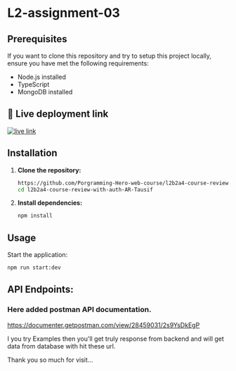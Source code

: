 # L2-assignment-03

## Prerequisites

If you want to clone this repository and try to setup this project locally, ensure you have met the following requirements:

- Node.js installed
- TypeScript
- MongoDB installed

## 🔗 Live deployment link

[![live link](https://img.shields.io/badge/Live_Link-0A66C2?style=for-the-badge&logo=ko-fi&logoColor=white)](https://l2b2a4-course-review-ar-tausif.vercel.app)

## Installation

1. **Clone the repository:**

   ```bash
   https://github.com/Porgramming-Hero-web-course/l2b2a4-course-review-with-auth-AR-Tausif
   cd l2b2a4-course-review-with-auth-AR-Tausif
   ```

2. **Install dependencies:**

   ```bash
   npm install
   ```

## Usage

Start the application:

```bash
npm run start:dev
```

## API Endpoints:

### Here added postman API documentation.

https://documenter.getpostman.com/view/28459031/2s9YsDkEgP

I you try Examples then you'll get truly response from backend and will get data from database with hit these url.

Thank you so much for visit...
